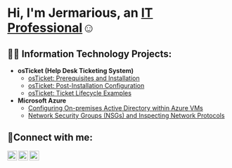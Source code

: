 <h1>Hi, I'm Jermarious, an <a href="https://linkedin.com/in/jermarious-kirkendoll-b73a98285">IT Professional</a>☺</h1>

<h2>👨‍💻 Information Technology Projects:</h2>

- <b>osTicket (Help Desk Ticketing System)</b>
  - [osTicket: Prerequisites and Installation](https://github.com/jckjr21/osticket-prereqs)
  - [osTicket: Post-Installation Configuration](https://github.com/jckjr21/post-install-config)
  - [osTicket: Ticket Lifecycle Examples](https://github.com/jckjr21/ticket-lifestyle.git)
- <b>Microsoft Azure</b>
  - [Configuring On-premises Active Directory within Azure VMs](https://github.com/jckjr21/configure-ad)
  - [Network Security Groups (NSGs) and Inspecting Network Protocols](https://github.com/jckjr21/azure-network-protocols)

<h2>🤳Connect with me:</h2>

[<img align="left" alt="Josh | Twitter" width="22px" src="https://cdn.jsdelivr.net/npm/simple-icons@v3/icons/twitter.svg" />][twitter]
[<img align="left" alt="Josh | LinkedIn" width="22px" src="https://cdn.jsdelivr.net/npm/simple-icons@v3/icons/linkedin.svg" />][linkedin]
[<img align="left" alt="Josh | Instagram" width="22px" src="https://cdn.jsdelivr.net/npm/simple-icons@v3/icons/instagram.svg" />][instagram]

[twitter]: https://twitter.com
[instagram]: https://www.instagram.com
[linkedin]: https://linkedin.com/in/Jermarious


